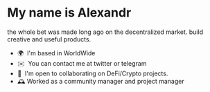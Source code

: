 My name is Alexandr
=========================

the whole bet was made long ago on the decentralized market. build creative and useful products.

* 🌍  I'm based in WorldWide
* ✉️  You can contact me at twitter or telegram
* 🤝  I'm open to collaborating on DeFi/Crypto projects. 
* 🕰️  Worked as a community manager and project manager








